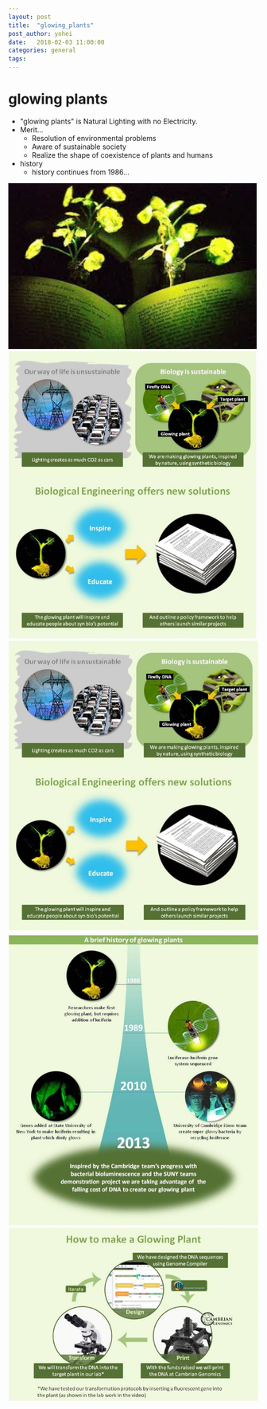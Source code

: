 ```yaml
---
layout: post
title:  "glowing_plants"
post_author: yohei
date:   2018-02-03 11:00:00
categories: general
tags: 
---
```


# glowing plants
- "glowing plants" is Natural Lighting with no Electricity.
- Merit...
  - Resolution of environmental problems
  - Aware of sustainable society
  - Realize the shape of coexistence of plants and humans
- history
  - history continues from 1986...

<img src="/images/glowing_plants.jpeg" width="500px"></img>
<img src="/images/glowing_plants_2.jpg" width="500px"></img>
![Image of glowing_plants](/images/glowing_plants_2.jpg)
![Image of glowing_plants](/images/glowing_plants_3.jpg)
![Image of glowing_plants](/images/glowing_plants_4.jpg)

